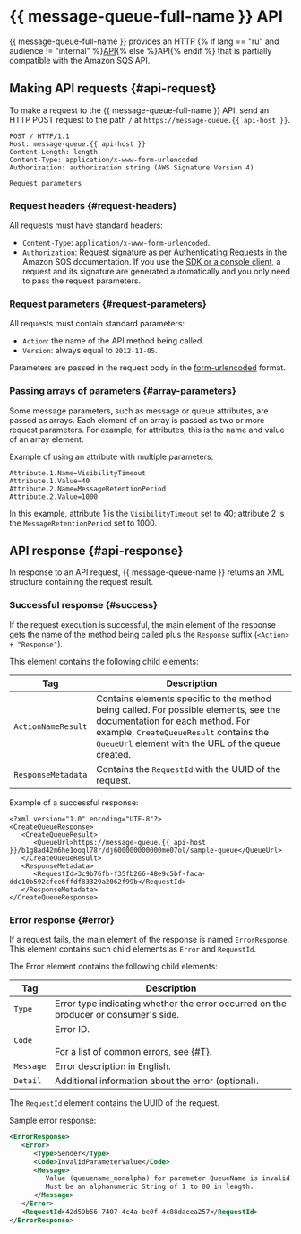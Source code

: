 # {{ message-queue-full-name }} API

{{ message-queue-full-name }} provides an HTTP {% if lang == "ru" and audience != "internal" %}[API](../../glossary/rest-api.md){% else %}API{% endif %} that is partially compatible with the Amazon SQS API.

## Making API requests {#api-request}

To make a request to the {{ message-queue-full-name }} API, send an HTTP POST request to the path `/` at `https://message-queue.{{ api-host }}`.

```
POST / HTTP/1.1
Host: message-queue.{{ api-host }}
Content-Length: length
Content-Type: application/x-www-form-urlencoded
Authorization: authorization string (AWS Signature Version 4)

Request parameters
```

### Request headers {#request-headers}

All requests must have standard headers:

* `Content-Type`: `application/x-www-form-urlencoded`.
* `Authorization`: Request signature as per [Authenticating Requests](https://docs.aws.amazon.com/AWSSimpleQueueService/latest/SQSDeveloperGuide/sqs-api-request-authentication.html) in the Amazon SQS documentation. If you use the [SDK or a console client](../instruments/index.md), a request and its signature are generated automatically and you only need to pass the request parameters.

### Request parameters {#request-parameters}

All requests must contain standard parameters:

* `Action`: the name of the API method being called.
* `Version`: always equal to `2012-11-05`.

Parameters are passed in the request body in the [form-urlencoded](https://en.wikipedia.org/wiki/Percent-encoding) format.

### Passing arrays of parameters {#array-parameters}

Some message parameters, such as message or queue attributes, are passed as arrays. Each element of an array is passed as two or more request parameters. For example, for attributes, this is the name and value of an array element.

Example of using an attribute with multiple parameters:

```
Attribute.1.Name=VisibilityTimeout
Attribute.1.Value=40
Attribute.2.Name=MessageRetentionPeriod
Attribute.2.Value=1000
```

In this example, attribute 1 is the `VisibilityTimeout` set to 40; attribute 2 is the `MessageRetentionPeriod` set to 1000.

## API response {#api-response}

In response to an API request, {{ message-queue-name }} returns an XML structure containing the request result.

### Successful response {#success}

If the request execution is successful, the main element of the response gets the name of the method being called plus the `Response` suffix (`<Action> + "Response"`).

This element contains the following child elements:

| Tag | Description |
----- | -----
| `ActionNameResult` | Contains elements specific to the method being called. For possible elements, see the documentation for each method. For example, `CreateQueueResult` contains the `QueueUrl` element with the URL of the queue created. |
| `ResponseMetadata` | Contains the `RequestId` with the UUID of the request. |

Example of a successful response:

```
<?xml version="1.0" encoding="UTF-8"?>
<CreateQueueResponse>
   <CreateQueueResult>
      <QueueUrl>https://message-queue.{{ api-host }}/b1g8ad42m6he1ooql78r/dj600000000000me07ol/sample-queue</QueueUrl>
   </CreateQueueResult>
   <ResponseMetadata>
      <RequestId>3c9b76fb-f35fb266-48e9c5bf-faca-ddc10b592cfce6ffdf83329a2062f99b</RequestId>
   </ResponseMetadata>
</CreateQueueResponse>
```

### Error response {#error}

If a request fails, the main element of the response is named `ErrorResponse`. This element contains such child elements as `Error` and `RequestId`.

The Error element contains the following child elements:

| Tag | Description |
----- | -----
| `Type` | Error type indicating whether the error occurred on the producer or consumer's side. |
| `Code` | Error ID.<br/><br/>For a list of common errors, see [{#T}](common-errors.md). |
| `Message` | Error description in English. |
| `Detail` | Additional information about the error (optional). |

The `RequestId` element contains the UUID of the request.

Sample error response:

```xml
<ErrorResponse>
   <Error>
      <Type>Sender</Type>
      <Code>InvalidParameterValue</Code>
      <Message>
         Value (queuename_nonalpha) for parameter QueueName is invalid.
         Must be an alphanumeric String of 1 to 80 in length.
      </Message>
   </Error>
   <RequestId>42d59b56-7407-4c4a-be0f-4c88daeea257</RequestId>
</ErrorResponse>
```
